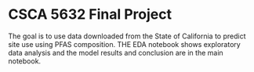# CSCA 5632 Final Project

The goal is to use data downloaded from the State of California to predict site use using PFAS composition. THE EDA notebook shows exploratory data analysis and the model results and conclusion are in the main notebook. 

